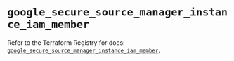 # `google_secure_source_manager_instance_iam_member`

Refer to the Terraform Registry for docs: [`google_secure_source_manager_instance_iam_member`](https://registry.terraform.io/providers/hashicorp/google-beta/6.49.3/docs/resources/google_secure_source_manager_instance_iam_member).

